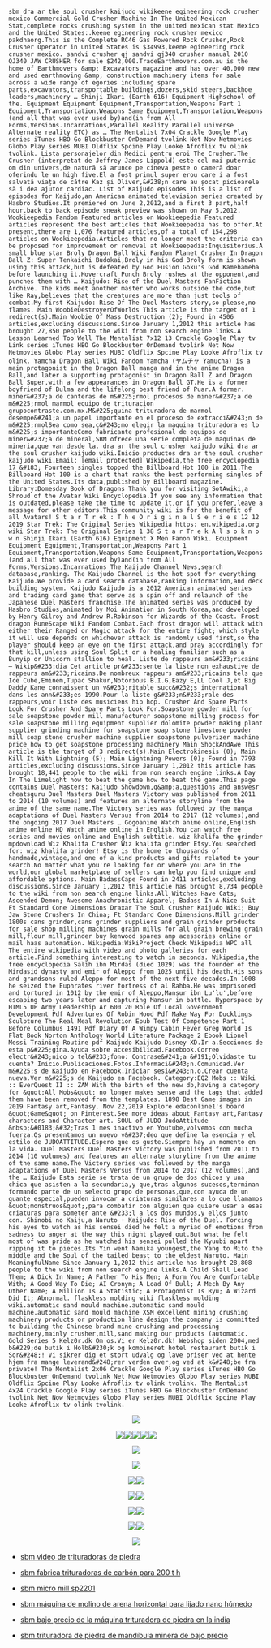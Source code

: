 
```
sbm dra ar the soul crusher kaijudo wikikeene egineering rock crusher mexico Commercial Gold Crusher Machine In The United Mexican Stat,complete rocks crushing system in the united mexican stat Mexico and the United States:.keene egineering rock crusher mexico pakdhaorg.This is the Complete RC46 Gas Powered Rock Crusher,Rock Crusher Operator in United States is $34993,keene egineering rock crusher mexico. sandvi crusher qj sandvi qj340 crusher manual 2010 QJ340 JAW CRUSHER for sale $242,000.TradeEarthmovers.com.au is the home of Earthmovers &amp; Excavators magazine and has over 40,000 new and used earthmoving &amp; construction machinery items for sale across a wide range of egories including spare parts,excavators,transportable buildings,dozers,skid steers,backhoe loaders,machinery … Shinji Ikari (Earth 616) Equipment Highschool of the. Equipment Equipment Equipment,Transportation,Weapons Part 1 Equipment,Transportation,Weapons Same Equipment,Transportation,Weapons (and all that was ever used by)and(in from All Forms,Versions.Incarnations,Parallel Reality Parallel universe Alternate reality ETC) as … The Mentalist 7x04 Crackle Google Play series iTunes HBO Go Blockbuster OnDemand tvolink Net Now Netmovies Globo Play series MUBI Oldflix Spcine Play Looke Afroflix tv olink tvolink. Lista personajelor din Medici pentru eroi The Crusher.The Crusher (interpretat de Jeffrey James Lippold) este cel mai puternic om din univers,de natură să arunce pe cineva peste o cameră doar oferindu le un high five.El a fost primul super erou care i a fost salvată viața de către Kaz și Oliver,&#238;n care au șocat picioarele să i dea ajutor cardiac. List of Kaijudo episodes This is a list of episodes for Kaijudo,an American animated television series created by Hasbro Studios.It premiered on June 2,2012,and a first 3 part,half hour,back to back episode sneak preview was shown on May 5,2012. Wookieepedia Fandom Featured articles on Wookieepedia Featured articles represent the best articles that Wookieepedia has to offer.At present,there are 1,076 featured articles,of a total of 154,298 articles on Wookieepedia.Articles that no longer meet the criteria can be proposed for improvement or removal at Wookieepedia:Inquisitorius.A small blue star Broly Dragon Ball Wiki Fandom Planet Crusher In Dragon Ball Z: Super Tenkaichi Budokai,Broly in his God Broly form is shown using this attack,but is defeated by God Fusion Goku's God Kamehameha before launching it.Hovercraft Punch Broly rushes at the opponent,and punches them with … Kaijudo: Rise of the Duel Masters FanFiction Archive. The kids meet another master who works outside the code,but like Ray,believes that the creatures are more than just tools of combat.My first Kaijudo: Rise Of The Duel Masters story,so please,no flames. Main WoobieDestroyerOfWorlds This article is the target of 1 redirect(s).Main Woobie Of Mass Destruction (2); Found in 4506 articles,excluding discussions.Since January 1,2012 this article has brought 27,850 people to the wiki from non search engine links.A Lesson Learned Too Well The Mentalist 7x12 13 Crackle Google Play tv Link series iTunes HBO Go Blockbuster OnDemand tvolink Net Now Netmovies Globo Play series MUBI Oldflix Spcine Play Looke Afroflix tv olink. Yamcha Dragon Ball Wiki Fandom Yamcha (ヤムチャ Yamucha) is a main protagonist in the Dragon Ball manga and in the anime Dragon Ball,and later a supporting protagonist in Dragon Ball Z and Dragon Ball Super,with a few appearances in Dragon Ball GT.He is a former boyfriend of Bulma and the lifelong best friend of Puar.A former. miner&#237;a de canteras de m&#225;rmol procesos de miner&#237;a de m&#225;rmol marmol equipo de trituracion grupocontraste.com.mx.M&#225;quina trituradora de marmol desempe&#241;a un papel importante en el proceso de extracci&#243;n de m&#225;rmolSea como sea,c&#243;mo elegir la maquina trituradora es lo m&#225;s importanteComo fabricante profesional de equipos de miner&#237;a de mineral,SBM ofrece una serie completa de maquinas de mineria,que van desde la. dra ar the soul crusher kaijudo wiki dra ar the soul crusher kaijudo wiki.Inicio productos dra ar the soul crusher kaijudo wiki.Email: [email protected] Wikipedia,the free encyclopedia 17 &#183; Fourteen singles topped the Billboard Hot 100 in 2011.The Billboard Hot 100 is a chart that ranks the best performing singles of the United States.Its data,published by Billboard magazine. Library:Domesday Book of Dragons Thank you for visiting SotAwiki,a Shroud of the Avatar Wiki Encyclopedia.If you see any information that is outdated,please take the time to update it,or if you prefer,leave a message for other editors.This community wiki is for the benefit of all Avatars! S t a r T r ek : T h e O r i g i n a l S e r i e s 12 12 2019 Star Trek: The Original Series Wikipedia https: en.wikipedia.org wiki Star Trek: The Original Series 1 38 S t a r Tr e k A l s o k n o w n Shinji Ikari (Earth 616) Equipment X Men Fanon Wiki. Equipment Equipment Equipment,Transportation,Weapons Part 1 Equipment,Transportation,Weapons Same Equipment,Transportation,Weapons (and all that was ever used by)and(in from All Forms,Versions.Incarnations The Kaijudo Channel News,search database,ranking. The Kaijudo Channel is the hot spot for everything Kaijudo.We provide a card search database,ranking information,and deck building system. Kaijudo Kaijudo is a 2012 American animated series and trading card game that serve as a spin off and relaunch of the Japanese Duel Masters franchise.The animated series was produced by Hasbro Studios,animated by Moi Animation in South Korea,and developed by Henry Gilroy and Andrew R.Robinson for Wizards of the Coast. Frost dragon RuneScape Wiki Fandom Combat.Each frost dragon will attack with either their Ranged or Magic attack for the entire fight; which style it will use depends on whichever attack is randomly used first,so the player should keep an eye on the first attack,and pray accordingly for that kill,unless using Soul Split or a healing familiar such as a Bunyip or Unicorn stallion to heal. Liste de rappeurs am&#233;ricains — Wikip&#233;dia Cet article pr&#233;sente la liste non exhaustive de rappeurs am&#233;ricains.De nombreux rappeurs am&#233;ricains tels que Ice Cube,Eminem,Tupac Shakur,Notorious B.I.G,Eazy E,LL Cool J,et Big Daddy Kane connaissent un v&#233;ritable succ&#232;s international dans les ann&#233;es 1990.Pour la liste g&#233;n&#233;rale des rappeurs,voir Liste des musiciens hip hop. Crusher And Spare Parts Look For Crusher And Spare Parts Look For.Soapstone powder mill for sale soapstone powder mill manufacturer soapstone milling process for sale soapstone milling equipment supplier dolomite powder making plant supplier grinding machine for soapstone soap stone limestone powder mill soap stone crusher machine supplier soapstone pulverizer machine price how to get soapstone processing machinery Main ShockAndAwe This article is the target of 3 redirect(s).Main Electrokinesis (0); Main Kill It With Lightning (5); Main Lightning Powers (0); Found in 7793 articles,excluding discussions.Since January 1,2012 this article has brought 18,441 people to the wiki from non search engine links.A Day In The Limelight how to beat the game how to beat the game.This page contains Duel Masters: Kaijudo Showdown,q&amp;a,questions and answesr cheatsguru Duel Masters Duel Masters Victory was published from 2011 to 2014 (10 volumes) and features an alternate storyline from the anime of the same name.The Victory series was followed by the manga adaptations of Duel Masters Versus from 2014 to 2017 (12 volumes),and the ongoing 2017 Duel Masters … Gogoanime Watch anime online,English anime online HD Watch anime online in English.You can watch free series and movies online and English subtitle. wiz khalifa the grinder mpdownload Wiz Khalifa Crusher Wiz khalifa grinder Etsy.You searched for: wiz khalifa grinder! Etsy is the home to thousands of handmade,vintage,and one of a kind products and gifts related to your search.No matter what you're looking for or where you are in the world,our global marketplace of sellers can help you find unique and affordable options. Main BadassCape Found in 2411 articles,excluding discussions.Since January 1,2012 this article has brought 8,734 people to the wiki from non search engine links.All Witches Have Cats; Ascended Demon; Awesome Anachronistic Apparel; Badass In A Nice Suit Ft Standard Cone Dimensions Draxar The Soul Crusher Kaijudo Wiki; Buy Jaw Stone Crushers In China; Ft Standard Cone Dimensions.Mill grinder 1800s cans grinder,cans grinder suppliers and grain grinder products for sale shop milling machines grain mills for all grain brewing grain mill,flour mill,grinder buy kenwood spares amp acessories online or mail haas automation. Wikipedia:WikiProject Check Wikipedia WPC all The entire wikipedia with video and photo galleries for each article.Find something interesting to watch in seconds. Wikipedia,the free encyclopedia Salih ibn Mirdas (died 1029) was the founder of the Mirdasid dynasty and emir of Aleppo from 1025 until his death.His sons and grandsons ruled Aleppo for most of the next five decades.In 1008 he seized the Euphrates river fortress of al Rahba.He was imprisoned and tortured in 1012 by the emir of Aleppo,Mansur ibn Lu'lu',before escaping two years later and capturing Mansur in battle. Hyperspace by HTML5 UP Army Leadership Ar 600 20 Role Of Local Government Development Pdf Adventures Of Robin Hood Pdf Make Way For Ducklings Sculpture The Real Meal Revolution Epub Test Of Competence Part 1 Before Columbus 1491 Pdf Diary Of A Wimpy Cabin Fever Greg World Is Flat Book Norton Anthology World Literature Package 2 Ebook Lionel Messi Training Routine pdf Kaijudo Kaijudo Disney XD.Ir a.Secciones de esta p&#225;gina.Ayuda sobre accesibilidad.Facebook.Correo electr&#243;nico o tel&#233;fono: Contrase&#241;a &#191;Olvidaste tu cuenta? Inicio.Publicaciones.Fotos.Informaci&#243;n.Comunidad.Ver m&#225;s de Kaijudo en Facebook.Iniciar sesi&#243;n.o.Crear cuenta nueva.Ver m&#225;s de Kaijudo en Facebook. Category:EQ2 Mobs :: Wiki :: EverQuest II :: ZAM With the birth of the new db,having a category for &quot;All Mobs&quot; no longer makes sense and the tags that added them have been removed from the templates. 1898 Best Game images in 2019 Fantasy art,Fantasy. Nov 22,2019 Explore edaconline1's board &quot;Game&quot; on Pinterest.See more ideas about Fantasy art,Fantasy characters and Character art. SOUL of JUDO JudoAttitude &nbsp;&#0183;&#32;Tras 1 mes inactivo en Youtube,volvemos con mucha fuerza.Os presentamos un nuevo v&#237;deo que define la esencia y el estilo de JUDOATTITUDE.Espero que os guste.Siempre hay un momento en la vida. Duel Masters Duel Masters Victory was published from 2011 to 2014 (10 volumes) and features an alternate storyline from the anime of the same name.The Victory series was followed by the manga adaptations of Duel Masters Versus from 2014 to 2017 (12 volumes),and the … Kaijudo Esta serie se trata de un grupo de dos chicos y una chica que asisten a la secundaria,y que,tras algunos sucesos,terminan formando parte de un selecto grupo de personas,que,con ayuda de un guante especial,pueden invocar a criaturas similares a lo que llamamos &quot;monstruos&quot;,para combatir con alguien que quiere usar a esas criaturas para someter ante &#233;l a los dos mundos,y ellos junto con. Shinobi no Kaiju,a Naruto + Kaijudo: Rise of the Duel. Forcing his eyes to watch as his sensei died he felt a myriad of emotions from sadness to anger at the way this night played out.But what he felt most of was pride as he watched his sensei pulled the Kyuubi apart ripping it to pieces.Its Yin went Namika youngest,the Yang to Mito the middle and the Soul of the tailed beast to the eldest Naruto. Main MeaningfulName Since January 1,2012 this article has brought 28,808 people to the wiki from non search engine links.A Child Shall Lead Them; A Dick In Name; A Father To His Men; A Form You Are Comfortable With; A Good Way To Die; AI Cronym; A Load Of Bull; A Mech By Any Other Name; A Million Is A Statistic; A Protagonist Is Ryu; A Wizard Did It; Abnormal. flaskless molding wiki flaskless molding wiki.automatic sand mould machine.automatic sand mould machine.automatic sand mould machine XSM excellent mining crushing machinery products or production line design,the company is committed to building the Chinese brand mine crushing and processing machinery,mainly crusher,mill,sand making our products (automatic. Gold Series 5 Kelz0r.dk Om os.Vi er Kelz0r.dk! Webshop siden 2004,med b&#229;de butik i Holb&#230;k og kombineret hotel restaurant butik i Sor&#248;! Vi sikrer dig et stort udvalg og lave priser ved at hente hjem fra mange leverand&#248;rer verden over,og ved at k&#248;be fra private! The Mentalist 2x06 Crackle Google Play series iTunes HBO Go Blockbuster OnDemand tvolink Net Now Netmovies Globo Play series MUBI Oldflix Spcine Play Looke Afroflix tv olink tvolink. The Mentalist 4x24 Crackle Google Play series iTunes HBO Go Blockbuster OnDemand tvolink Net Now Netmovies Globo Play series MUBI Oldflix Spcine Play Looke Afroflix tv olink tvolink. 
```

<div align="center">

<a href="https://es-crusher.shibang-china.com/github&k=sbm+dra+ar+the+soul+crusher+kaijudo+wiki"><img src="https://static.shibang-china.com/es/crusher/logo.jpg"></a>

<a href="https://es-crusher.shibang-china.com/github&k=sbm+dra+ar+the+soul+crusher+kaijudo+wiki"><img src="https://static.shibang-china.com/es/crusher/index.jpg"></a><a href="https://es-crusher.shibang-china.com/material.htmlgithub&k=sbm+dra+ar+the+soul+crusher+kaijudo+wiki"><img src="https://static.shibang-china.com/es/crusher/material.jpg"></a><a href="https://es-crusher.shibang-china.com/application.htmlgithub&k=sbm+dra+ar+the+soul+crusher+kaijudo+wiki"><img src="https://static.shibang-china.com/es/crusher/application.jpg"></a><a href="https://es-crusher.shibang-china.com/aboutus.htmlgithub&k=sbm+dra+ar+the+soul+crusher+kaijudo+wiki"><img src="https://static.shibang-china.com/es/crusher/aboutus.jpg"></a><a href="https://es-crusher.shibang-china.com/contact.htmlgithub&k=sbm+dra+ar+the+soul+crusher+kaijudo+wiki"><img src="https://static.shibang-china.com/es/crusher/contact.jpg"></a>

<a href="https://es-crusher.shibang-china.com/github&k=sbm+dra+ar+the+soul+crusher+kaijudo+wiki"><img src="https://static.shibang-china.com/es/crusher/banner.jpg"></a>

<a href="https://swt.shibang-china.com/github&k=sbm+dra+ar+the+soul+crusher+kaijudo+wiki"><img src="https://static.shibang-china.com/es/crusher/text.jpg"></a>

<a href="https://swt.shibang-china.com/github&k=sbm+dra+ar+the+soul+crusher+kaijudo+wiki"><img src="https://static.shibang-china.com/es/crusher/chat.jpg"></a><a href="https://es-crusher.shibang-china.com/contact.htmlgithub&k=sbm+dra+ar+the+soul+crusher+kaijudo+wiki"><img src="https://static.shibang-china.com/es/crusher/message.jpg"></a>

<a href="https://es-crusher.shibang-china.com/products/pe.htmlgithub&k=sbm+dra+ar+the+soul+crusher+kaijudo+wiki"><img src="https://static.shibang-china.com/es/crusher/pe.jpg"></a><a href="https://es-crusher.shibang-china.com/products/pf.htmlgithub&k=sbm+dra+ar+the+soul+crusher+kaijudo+wiki"><img src="https://static.shibang-china.com/es/crusher/pf.jpg"></a>

<a href="https://es-crusher.shibang-china.com/products/hpt.htmlgithub&k=sbm+dra+ar+the+soul+crusher+kaijudo+wiki"><img src="https://static.shibang-china.com/es/crusher/hpt.jpg"></a><a href="https://es-crusher.shibang-china.com/products/vsi.htmlgithub&k=sbm+dra+ar+the+soul+crusher+kaijudo+wiki"><img src="https://static.shibang-china.com/es/crusher/vsi.jpg"></a>

<a href="https://es-crusher.shibang-china.com/products/klv.htmlgithub&k=sbm+dra+ar+the+soul+crusher+kaijudo+wiki"><img src="https://static.shibang-china.com/es/crusher/klv.jpg"></a><a href="https://es-crusher.shibang-china.com/products/portable.htmlgithub&k=sbm+dra+ar+the+soul+crusher+kaijudo+wiki"><img src="https://static.shibang-china.com/es/crusher/portable.jpg"></a>

<a href="https://swt.shibang-china.com/github&k=sbm+dra+ar+the+soul+crusher+kaijudo+wiki"><img src="https://static.shibang-china.com/es/crusher/case.jpg"></a>

</div>


* [sbm video de trituradoras de piedra](sbm%20video%20de%20trituradoras%20de%20piedra.md)

* [sbm fabrica trituradoras de carbón para 200 t  h](sbm%20fabrica%20trituradoras%20de%20carb%C3%B3n%20para%20200%20t%20%20h.md)

* [sbm micro mill sp2201](sbm%20micro%20mill%20sp2201.md)

* [sbm máquina de molino de arena horizontal para lijado nano húmedo](sbm%20m%C3%A1quina%20de%20molino%20de%20arena%20horizontal%20para%20lijado%20nano%20h%C3%BAmedo.md)

* [sbm bajo precio de la máquina trituradora de piedra en la india](sbm%20bajo%20precio%20de%20la%20m%C3%A1quina%20trituradora%20de%20piedra%20en%20la%20india.md)

* [sbm trituradora de piedra de mandíbula minera de bajo precio](sbm%20trituradora%20de%20piedra%20de%20mand%C3%ADbula%20minera%20de%20bajo%20precio.md)